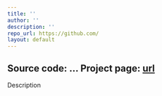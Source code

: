 ```yaml
---
title: ''
author: ''
description: ''
repo_url: https://github.com/
layout: default
---
```

Source code: ...
Project page: [url](url "title")
---

Description


